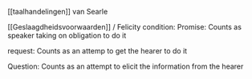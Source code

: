 [[taalhandelingen]] van Searle


[[Geslaagdheidsvoorwaarden]] / Felicity condition:
Promise: Counts as speaker taking on obligation to do it

request: Counts as an attemp to get the hearer to do it

Question: Counts as an attempt to elicit the information from the hearer